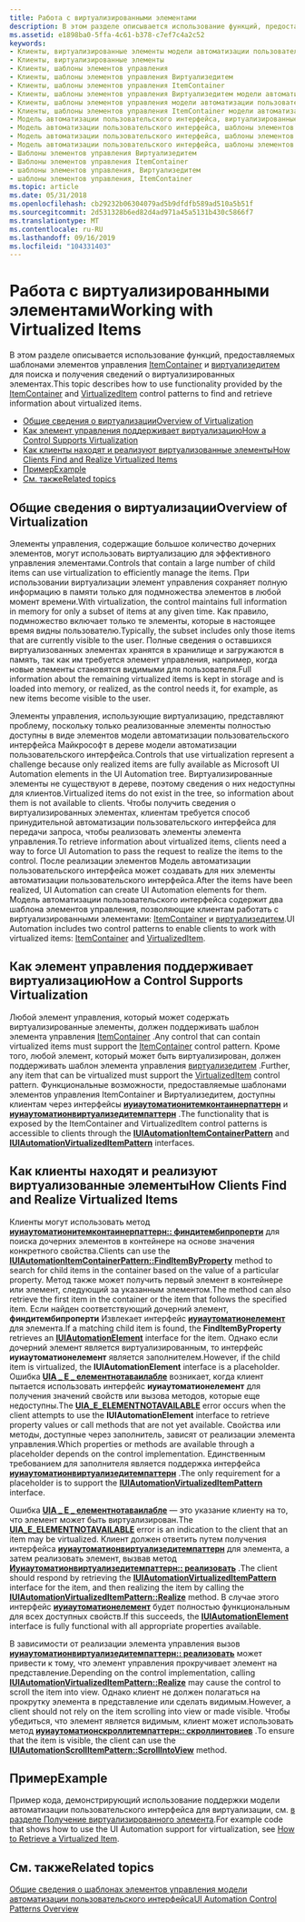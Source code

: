 ```yaml
---
title: Работа с виртуализированными элементами
description: В этом разделе описывается использование функций, предоставляемых шаблонами элементов управления ItemContainer и Виртуализедитем для поиска и получения сведений о виртуализированных элементах.
ms.assetid: e1898ba0-5ffa-4c61-b378-c7ef7c4a2c52
keywords:
- Клиенты, виртуализированные элементы модели автоматизации пользовательского интерфейса
- Клиенты, виртуализированные элементы
- Клиенты, шаблоны элементов управления
- Клиенты, шаблоны элементов управления Виртуализедитем
- Клиенты, шаблоны элементов управления ItemContainer
- Клиенты, шаблоны элементов управления Виртуализедитем модели автоматизации пользовательского интерфейса
- Клиенты, шаблоны элементов управления модели автоматизации пользовательского интерфейса
- Клиенты, шаблоны элементов управления ItemContainer модели автоматизации пользовательского интерфейса
- Модель автоматизации пользовательского интерфейса, виртуализированные элементы
- Модель автоматизации пользовательского интерфейса, шаблоны элементов управления
- Модель автоматизации пользовательского интерфейса, шаблоны элементов управления Виртуализедитем
- Модель автоматизации пользовательского интерфейса, шаблоны элементов управления ItemContainer
- Шаблоны элементов управления Виртуализедитем
- Шаблоны элементов управления ItemContainer
- шаблоны элементов управления, Виртуализедитем
- шаблоны элементов управления, ItemContainer
ms.topic: article
ms.date: 05/31/2018
ms.openlocfilehash: cb29232b06304079ad5b9dfdfb589ad510a5b51f
ms.sourcegitcommit: 2d531328b6ed82d4ad971a45a5131b430c5866f7
ms.translationtype: MT
ms.contentlocale: ru-RU
ms.lasthandoff: 09/16/2019
ms.locfileid: "104331403"
---
```

# <a name="working-with-virtualized-items"></a><span data-ttu-id="4ffa8-119">Работа с виртуализированными элементами</span><span class="sxs-lookup"><span data-stu-id="4ffa8-119">Working with Virtualized Items</span></span>

<span data-ttu-id="4ffa8-120">В этом разделе описывается использование функций, предоставляемых шаблонами элементов управления [ItemContainer](uiauto-implementingitemcontainer.md) и [виртуализедитем](uiauto-implementingvirtualizeditem.md) для поиска и получения сведений о виртуализированных элементах.</span><span class="sxs-lookup"><span data-stu-id="4ffa8-120">This topic describes how to use functionality provided by the [ItemContainer](uiauto-implementingitemcontainer.md) and [VirtualizedItem](uiauto-implementingvirtualizeditem.md) control patterns to find and retrieve information about virtualized items.</span></span>

-   [<span data-ttu-id="4ffa8-121">Общие сведения о виртуализации</span><span class="sxs-lookup"><span data-stu-id="4ffa8-121">Overview of Virtualization</span></span>](#overview-of-virtualization)
-   [<span data-ttu-id="4ffa8-122">Как элемент управления поддерживает виртуализацию</span><span class="sxs-lookup"><span data-stu-id="4ffa8-122">How a Control Supports Virtualization</span></span>](#how-a-control-supports-virtualization)
-   [<span data-ttu-id="4ffa8-123">Как клиенты находят и реализуют виртуализованные элементы</span><span class="sxs-lookup"><span data-stu-id="4ffa8-123">How Clients Find and Realize Virtualized Items</span></span>](#how-clients-find-and-realize-virtualized-items)
-   [<span data-ttu-id="4ffa8-124">Пример</span><span class="sxs-lookup"><span data-stu-id="4ffa8-124">Example</span></span>](#example)
-   [<span data-ttu-id="4ffa8-125">См. также</span><span class="sxs-lookup"><span data-stu-id="4ffa8-125">Related topics</span></span>](#related-topics)

## <a name="overview-of-virtualization"></a><span data-ttu-id="4ffa8-126">Общие сведения о виртуализации</span><span class="sxs-lookup"><span data-stu-id="4ffa8-126">Overview of Virtualization</span></span>

<span data-ttu-id="4ffa8-127">Элементы управления, содержащие большое количество дочерних элементов, могут использовать виртуализацию для эффективного управления элементами.</span><span class="sxs-lookup"><span data-stu-id="4ffa8-127">Controls that contain a large number of child items can use virtualization to efficiently manage the items.</span></span> <span data-ttu-id="4ffa8-128">При использовании виртуализации элемент управления сохраняет полную информацию в памяти только для подмножества элементов в любой момент времени.</span><span class="sxs-lookup"><span data-stu-id="4ffa8-128">With virtualization, the control maintains full information in memory for only a subset of items at any given time.</span></span> <span data-ttu-id="4ffa8-129">Как правило, подмножество включает только те элементы, которые в настоящее время видны пользователю.</span><span class="sxs-lookup"><span data-stu-id="4ffa8-129">Typically, the subset includes only those items that are currently visible to the user.</span></span> <span data-ttu-id="4ffa8-130">Полные сведения о оставшихся виртуализованных элементах хранятся в хранилище и загружаются в память, так как им требуется элемент управления, например, когда новые элементы становятся видимыми для пользователя.</span><span class="sxs-lookup"><span data-stu-id="4ffa8-130">Full information about the remaining virtualized items is kept in storage and is loaded into memory, or realized, as the control needs it, for example, as new items become visible to the user.</span></span>

<span data-ttu-id="4ffa8-131">Элементы управления, использующие виртуализацию, представляют проблему, поскольку только реализованные элементы полностью доступны в виде элементов модели автоматизации пользовательского интерфейса Майкрософт в дереве модели автоматизации пользовательского интерфейса.</span><span class="sxs-lookup"><span data-stu-id="4ffa8-131">Controls that use virtualization represent a challenge because only realized items are fully available as Microsoft UI Automation elements in the UI Automation tree.</span></span> <span data-ttu-id="4ffa8-132">Виртуализированные элементы не существуют в дереве, поэтому сведения о них недоступны для клиентов.</span><span class="sxs-lookup"><span data-stu-id="4ffa8-132">Virtualized items do not exist in the tree, so information about them is not available to clients.</span></span> <span data-ttu-id="4ffa8-133">Чтобы получить сведения о виртуализированных элементах, клиентам требуется способ принудительной автоматизации пользовательского интерфейса для передачи запроса, чтобы реализовать элементы элемента управления.</span><span class="sxs-lookup"><span data-stu-id="4ffa8-133">To retrieve information about virtualized items, clients need a way to force UI Automation to pass the request to realize the items to the control.</span></span> <span data-ttu-id="4ffa8-134">После реализации элементов Модель автоматизации пользовательского интерфейса может создавать для них элементы автоматизации пользовательского интерфейса.</span><span class="sxs-lookup"><span data-stu-id="4ffa8-134">After the items have been realized, UI Automation can create UI Automation elements for them.</span></span> <span data-ttu-id="4ffa8-135">Модель автоматизации пользовательского интерфейса содержит два шаблона элементов управления, позволяющие клиентам работать с виртуализированными элементами: [ItemContainer](uiauto-implementingitemcontainer.md) и [виртуализедитем](uiauto-implementingvirtualizeditem.md).</span><span class="sxs-lookup"><span data-stu-id="4ffa8-135">UI Automation includes two control patterns to enable clients to work with virtualized items: [ItemContainer](uiauto-implementingitemcontainer.md) and [VirtualizedItem](uiauto-implementingvirtualizeditem.md).</span></span>

## <a name="how-a-control-supports-virtualization"></a><span data-ttu-id="4ffa8-136">Как элемент управления поддерживает виртуализацию</span><span class="sxs-lookup"><span data-stu-id="4ffa8-136">How a Control Supports Virtualization</span></span>

<span data-ttu-id="4ffa8-137">Любой элемент управления, который может содержать виртуализированные элементы, должен поддерживать шаблон элемента управления [ItemContainer](uiauto-implementingitemcontainer.md) .</span><span class="sxs-lookup"><span data-stu-id="4ffa8-137">Any control that can contain virtualized items must support the [ItemContainer](uiauto-implementingitemcontainer.md) control pattern.</span></span> <span data-ttu-id="4ffa8-138">Кроме того, любой элемент, который может быть виртуализирован, должен поддерживать шаблон элемента управления [виртуализедитем](uiauto-implementingvirtualizeditem.md) .</span><span class="sxs-lookup"><span data-stu-id="4ffa8-138">Further, any item that can be virtualized must support the [VirtualizedItem](uiauto-implementingvirtualizeditem.md) control pattern.</span></span> <span data-ttu-id="4ffa8-139">Функциональные возможности, предоставляемые шаблонами элементов управления ItemContainer и Виртуализедитем, доступны клиентам через интерфейсы [**иуиаутоматионитемконтаинерпаттерн**](/windows/desktop/api/UIAutomationClient/nn-uiautomationclient-iuiautomationitemcontainerpattern) и [**иуиаутоматионвиртуализедитемпаттерн**](/windows/desktop/api/UIAutomationClient/nn-uiautomationclient-iuiautomationvirtualizeditempattern) .</span><span class="sxs-lookup"><span data-stu-id="4ffa8-139">The functionality that is exposed by the ItemContainer and VirtualizedItem control patterns is accessible to clients through the [**IUIAutomationItemContainerPattern**](/windows/desktop/api/UIAutomationClient/nn-uiautomationclient-iuiautomationitemcontainerpattern) and [**IUIAutomationVirtualizedItemPattern**](/windows/desktop/api/UIAutomationClient/nn-uiautomationclient-iuiautomationvirtualizeditempattern) interfaces.</span></span>

## <a name="how-clients-find-and-realize-virtualized-items"></a><span data-ttu-id="4ffa8-140">Как клиенты находят и реализуют виртуализованные элементы</span><span class="sxs-lookup"><span data-stu-id="4ffa8-140">How Clients Find and Realize Virtualized Items</span></span>

<span data-ttu-id="4ffa8-141">Клиенты могут использовать метод [**иуиаутоматионитемконтаинерпаттерн:: финдитембипроперти**](/windows/desktop/api/UIAutomationClient/nf-uiautomationclient-iuiautomationitemcontainerpattern-finditembyproperty) для поиска дочерних элементов в контейнере на основе значения конкретного свойства.</span><span class="sxs-lookup"><span data-stu-id="4ffa8-141">Clients can use the [**IUIAutomationItemContainerPattern::FindItemByProperty**](/windows/desktop/api/UIAutomationClient/nf-uiautomationclient-iuiautomationitemcontainerpattern-finditembyproperty) method to search for child items in the container based on the value of a particular property.</span></span> <span data-ttu-id="4ffa8-142">Метод также может получить первый элемент в контейнере или элемент, следующий за указанным элементом.</span><span class="sxs-lookup"><span data-stu-id="4ffa8-142">The method can also retrieve the first item in the container or the item that follows the specified item.</span></span> <span data-ttu-id="4ffa8-143">Если найден соответствующий дочерний элемент, **финдитембипроперти** Извлекает интерфейс [**иуиаутоматионелемент**](/windows/desktop/api/UIAutomationClient/nn-uiautomationclient-iuiautomationelement) для элемента.</span><span class="sxs-lookup"><span data-stu-id="4ffa8-143">If a matching child item is found, the **FindItemByProperty** retrieves an [**IUIAutomationElement**](/windows/desktop/api/UIAutomationClient/nn-uiautomationclient-iuiautomationelement) interface for the item.</span></span> <span data-ttu-id="4ffa8-144">Однако если дочерний элемент является виртуализированным, то интерфейс **иуиаутоматионелемент** является заполнителем.</span><span class="sxs-lookup"><span data-stu-id="4ffa8-144">However, if the child item is virtualized, the **IUIAutomationElement** interface is a placeholder.</span></span> <span data-ttu-id="4ffa8-145">Ошибка [**UIA \_ E \_ елементнотаваилабле**](uiauto-error-codes.md) возникает, когда клиент пытается использовать интерфейс **иуиаутоматионелемент** для получения значений свойств или вызова методов, которые еще недоступны.</span><span class="sxs-lookup"><span data-stu-id="4ffa8-145">The [**UIA\_E\_ELEMENTNOTAVAILABLE**](uiauto-error-codes.md) error occurs when the client attempts to use the **IUIAutomationElement** interface to retrieve property values or call methods that are not yet available.</span></span> <span data-ttu-id="4ffa8-146">Свойства или методы, доступные через заполнитель, зависят от реализации элемента управления.</span><span class="sxs-lookup"><span data-stu-id="4ffa8-146">Which properties or methods are available through a placeholder depends on the control implementation.</span></span> <span data-ttu-id="4ffa8-147">Единственным требованием для заполнителя является поддержка интерфейса [**иуиаутоматионвиртуализедитемпаттерн**](/windows/desktop/api/UIAutomationClient/nn-uiautomationclient-iuiautomationvirtualizeditempattern) .</span><span class="sxs-lookup"><span data-stu-id="4ffa8-147">The only requirement for a placeholder is to support the [**IUIAutomationVirtualizedItemPattern**](/windows/desktop/api/UIAutomationClient/nn-uiautomationclient-iuiautomationvirtualizeditempattern) interface.</span></span>

<span data-ttu-id="4ffa8-148">Ошибка [**UIA \_ E \_ елементнотаваилабле**](uiauto-error-codes.md) — это указание клиенту на то, что элемент может быть виртуализирован.</span><span class="sxs-lookup"><span data-stu-id="4ffa8-148">The [**UIA\_E\_ELEMENTNOTAVAILABLE**](uiauto-error-codes.md) error is an indication to the client that an item may be virtualized.</span></span> <span data-ttu-id="4ffa8-149">Клиент должен ответить путем получения интерфейса [**иуиаутоматионвиртуализедитемпаттерн**](/windows/desktop/api/UIAutomationClient/nn-uiautomationclient-iuiautomationvirtualizeditempattern) для элемента, а затем реализовать элемент, вызвав метод [**Иуиаутоматионвиртуализедитемпаттерн:: реализовать**](/windows/desktop/api/UIAutomationClient/nf-uiautomationclient-iuiautomationvirtualizeditempattern-realize) .</span><span class="sxs-lookup"><span data-stu-id="4ffa8-149">The client should respond by retrieving the [**IUIAutomationVirtualizedItemPattern**](/windows/desktop/api/UIAutomationClient/nn-uiautomationclient-iuiautomationvirtualizeditempattern) interface for the item, and then realizing the item by calling the [**IUIAutomationVirtualizedItemPattern::Realize**](/windows/desktop/api/UIAutomationClient/nf-uiautomationclient-iuiautomationvirtualizeditempattern-realize) method.</span></span> <span data-ttu-id="4ffa8-150">В случае этого интерфейс [**иуиаутоматионелемент**](/windows/desktop/api/UIAutomationClient/nn-uiautomationclient-iuiautomationelement) будет полностью функциональным для всех доступных свойств.</span><span class="sxs-lookup"><span data-stu-id="4ffa8-150">If this succeeds, the [**IUIAutomationElement**](/windows/desktop/api/UIAutomationClient/nn-uiautomationclient-iuiautomationelement) interface is fully functional with all appropriate properties available.</span></span>

<span data-ttu-id="4ffa8-151">В зависимости от реализации элемента управления вызов [**иуиаутоматионвиртуализедитемпаттерн:: реализовать**](/windows/desktop/api/UIAutomationClient/nf-uiautomationclient-iuiautomationvirtualizeditempattern-realize) может привести к тому, что элемент управления прокручивает элемент на представление.</span><span class="sxs-lookup"><span data-stu-id="4ffa8-151">Depending on the control implementation, calling [**IUIAutomationVirtualizedItemPattern::Realize**](/windows/desktop/api/UIAutomationClient/nf-uiautomationclient-iuiautomationvirtualizeditempattern-realize) may cause the control to scroll the item into view.</span></span> <span data-ttu-id="4ffa8-152">Однако клиент не должен полагаться на прокрутку элемента в представление или сделать видимым.</span><span class="sxs-lookup"><span data-stu-id="4ffa8-152">However, a client should not rely on the item scrolling into view or made visible.</span></span> <span data-ttu-id="4ffa8-153">Чтобы убедиться, что элемент является видимым, клиент может использовать метод [**иуиаутоматионскроллитемпаттерн:: скроллинтовиев**](/windows/desktop/api/UIAutomationClient/nf-uiautomationclient-iuiautomationscrollitempattern-scrollintoview) .</span><span class="sxs-lookup"><span data-stu-id="4ffa8-153">To ensure that the item is visible, the client can use the [**IUIAutomationScrollItemPattern::ScrollIntoView**](/windows/desktop/api/UIAutomationClient/nf-uiautomationclient-iuiautomationscrollitempattern-scrollintoview) method.</span></span>

## <a name="example"></a><span data-ttu-id="4ffa8-154">Пример</span><span class="sxs-lookup"><span data-stu-id="4ffa8-154">Example</span></span>

<span data-ttu-id="4ffa8-155">Пример кода, демонстрирующий использование поддержки модели автоматизации пользовательского интерфейса для виртуализации, см. [в разделе Получение виртуализированного элемента](uiauto-howto-retrieve-virtualized-item.md).</span><span class="sxs-lookup"><span data-stu-id="4ffa8-155">For example code that shows how to use the UI Automation support for virtualization, see [How to Retrieve a Virtualized Item](uiauto-howto-retrieve-virtualized-item.md).</span></span>

## <a name="related-topics"></a><span data-ttu-id="4ffa8-156">См. также</span><span class="sxs-lookup"><span data-stu-id="4ffa8-156">Related topics</span></span>

<dl> <dt>

[<span data-ttu-id="4ffa8-157">Общие сведения о шаблонах элементов управления модели автоматизации пользовательского интерфейса</span><span class="sxs-lookup"><span data-stu-id="4ffa8-157">UI Automation Control Patterns Overview</span></span>](uiauto-controlpatternsoverview.md)
</dt> </dl>

 

 




